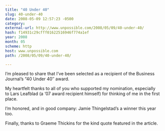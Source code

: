 ```yaml
---
title: "40 Under 40"
slug: 40-under-40
date: 2008-05-09 12:57:23 -0500
category: 
external-url: http://www.unpossible.com/2008/05/09/40-under-40/
hash: f14931c29cfff01622516946f774a1ef
year: 2008
month: 05
scheme: http
host: www.unpossible.com
path: /2008/05/09/40-under-40/

---
```


I’m pleased to share that I’ve been selected as a recipient of the Business Journal’s “40 Under 40″ award. 

My heartfelt thanks to all of you who supported my nomination, especially to Lars Leafblad (a ‘07 award recipient himself) for thinking of me in the first place.  

I’m honored, and in good company:  Jamie Thingelstad’s a winner this year too.

Finally, thanks to Graeme Thickins for the kind quote featured in the article.

